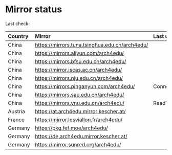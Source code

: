 <script src="./time.js"></script>
# Mirror status
Last check: <script type="text/javascript">localize(1677561572.9860811);</script>

|Country|Mirror|Last update|
|:------|:-----|:----------|
|China|https://mirrors.tuna.tsinghua.edu.cn/arch4edu/|<script type="text/javascript">localize(1677522956);</script>|
|China|https://mirrors.aliyun.com/arch4edu/|<script type="text/javascript">localize(1677522956);</script>|
|China|https://mirrors.bfsu.edu.cn/arch4edu/|<script type="text/javascript">localize(1677522956);</script>|
|China|https://mirror.iscas.ac.cn/arch4edu/|<script type="text/javascript">localize(1677522956);</script>|
|China|https://mirrors.nju.edu.cn/arch4edu/|<script type="text/javascript">localize(1677479685);</script>|
|China|https://mirrors.pinganyun.com/arch4edu/|ConnectionError|
|China|https://mirrors.sau.edu.cn/arch4edu/|<script type="text/javascript">localize(1673850842);</script>|
|China|https://mirrors.ynu.edu.cn/arch4edu/|ReadTimeout|
|Austria|https://at.arch4edu.mirror.kescher.at/|<script type="text/javascript">localize(1677522956);</script>|
|France|https://mirror.lesviallon.fr/arch4edu/|<script type="text/javascript">localize(1677522956);</script>|
|Germany|https://pkg.fef.moe/arch4edu/|<script type="text/javascript">localize(1677522956);</script>|
|Germany|https://de.arch4edu.mirror.kescher.at/|<script type="text/javascript">localize(1677522956);</script>|
|Germany|https://mirror.sunred.org/arch4edu/|<script type="text/javascript">localize(1677522956);</script>|

<script src="./tablefilter/tablefilter.js"></script>
<script src="./table.js"></script>